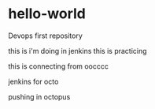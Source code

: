 # hello-world
Devops first repository



this is i'm doing in jenkins
this is practicing

this is connecting from oocccc

jenkins for octo

pushing in octopus
